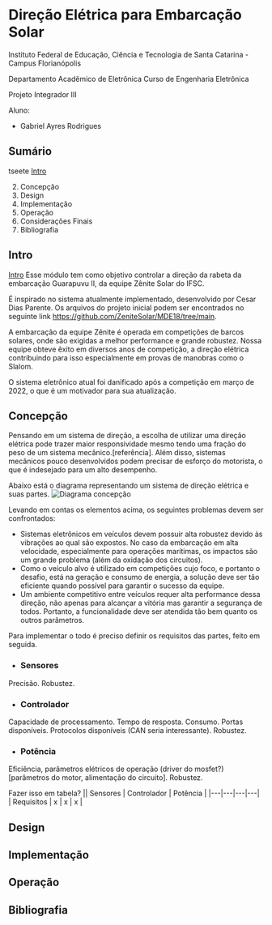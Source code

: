 # Direção Elétrica para Embarcação Solar

Instituto Federal de Educação, Ciência e Tecnologia de Santa Catarina - Campus Florianópolis

Departamento Acadêmico de Eletrônica Curso de Engenharia Eletrônica

Projeto Integrador III

Aluno:

* Gabriel Ayres Rodrigues

## Sumário

tseete
[Intro](##-intro)

2. Concepção
3. Design
4. Implementação
5. Operação
6. Considerações Finais
7. Bibliografia

## Intro
[Intro](##-intro)
Esse módulo tem como objetivo controlar a direção da rabeta da embarcação Guarapuvu II, da equipe Zênite Solar do IFSC.

É inspirado no sistema atualmente implementado, desenvolvido por Cesar Dias Parente. Os arquivos do projeto inicial podem ser encontrados no seguinte link https://github.com/ZeniteSolar/MDE18/tree/main.

A embarcação da equipe Zênite é operada em competições de barcos solares, onde são exigidas a melhor performance e grande robustez. Nossa equipe obteve êxito em diversos anos de competição, a direção elétrica contribuindo para isso especialmente em provas de manobras como o Slalom.

O sistema eletrônico atual foi danificado após a competição em março de 2022, o que é um motivador para sua atualização. 

## Concepção

Pensando em um sistema de direção, a escolha de utilizar uma direção elétrica pode trazer maior responsividade mesmo tendo uma fração do peso de um sistema mecânico.[referência]. Além disso, sistemas mecânicos pouco desenvolvidos podem precisar de esforço do motorista, o que é indesejado para um alto desempenho.

Abaixo está o diagrama representando um sistema de direção elétrica e suas partes. 
![Diagrama concepção](https://github.com/ayresgit/Modulo-Direcao-Eletrica/blob/4bd646044cc3c0f56f176853dbc235b8130db225/Imagens/Diagrama%20de%20blocos%20da%20dire%C3%A7%C3%A3o%20el%C3%A9trica.PNG)

Levando em contas os elementos acima, os seguintes problemas devem ser confrontados:
- Sistemas eletrônicos em veículos devem possuir alta robustez devido às vibrações ao qual são expostos. No caso da embarcação em alta velocidade, especialmente para operações marítimas, os impactos são um grande problema (além da oxidação dos circuitos).
- Como o veículo alvo é utilizado em competições cujo foco, e portanto o desafio, está na geração e consumo de energia, a solução deve ser tão eficiente quando possível para garantir o sucesso da equipe.
- Um ambiente competitivo entre veículos requer alta performance dessa direção, não apenas para alcançar a vitória mas garantir a segurança de todos. Portanto, a funcionalidade deve ser atendida tão bem quanto os outros parâmetros.

Para implementar o todo é preciso definir os requisitos das partes, feito em seguida.

* ### Sensores
Precisão. Robustez. 

* ### Controlador
Capacidade de processamento. Tempo de resposta. Consumo. Portas disponíveis. Protocolos disponíveis (CAN seria interessante). Robustez.

* ### Potência
Eficiência, parâmetros elétricos de operação (driver do mosfet?) [parâmetros do motor, alimentação do circuito]. Robustez.
 
 
 Fazer isso em tabela?
|| Sensores | Controlador | Potência |
|---|---|---|---|
| Requisitos | x | x | x |


## Design


## Implementação


## Operação


## Bibliografia






